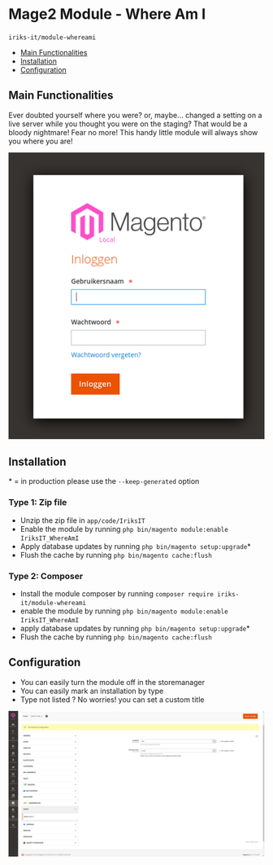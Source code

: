 # Mage2 Module - Where Am I

`iriks-it/module-whereami`

- [Main Functionalities](#markdown-header-main-functionalities)
- [Installation](#markdown-header-installation)
- [Configuration](#markdown-header-configuration)

## Main Functionalities

Ever doubted yourself where you were? or, maybe... changed a setting on a live server while you thought you were on the
staging?
That would be a bloody nightmare! Fear no more!
This handy little module will always show you where you are!

![picture](Docs/Screenshots/login_page.png)

## Installation

\* = in production please use the `--keep-generated` option

### Type 1: Zip file

- Unzip the zip file in `app/code/IriksIT`
- Enable the module by running `php bin/magento module:enable IriksIT_WhereAmI`
- Apply database updates by running `php bin/magento setup:upgrade`\*
- Flush the cache by running `php bin/magento cache:flush`

### Type 2: Composer

- Install the module composer by running `composer require iriks-it/module-whereami`
- enable the module by running `php bin/magento module:enable IriksIT_WhereAmI`
- apply database updates by running `php bin/magento setup:upgrade`\*
- Flush the cache by running `php bin/magento cache:flush`

## Configuration
- You can easily turn the module off in the storemanager
- You can easily mark an installation by type
- Type not listed ? No worries! you can set a custom title

![picture](Docs/Screenshots/storemanager.png)

